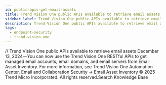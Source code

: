 ```yaml
---
id: public-apis-get-email-assets
title: Trend Vision One public APIs available to retrieve email assets
sidebar_label: Trend Vision One public APIs available to retrieve email assets
description: Trend Vision One public APIs available to retrieve email assets
tags:
  - endpoint-security
  - trend-vision-one
---
```


/*<![CDATA[*/ $('#title').html($('meta[name=map-description]').attr('content')); /*]]>*/ Trend Vision One public APIs available to retrieve email assets December 13, 2024—You can now use the Trend Vision One RESTful APIs to get managed email accounts, email domains, and email servers from Email Asset Inventory. For more information, see Trend Vision One Automation Center. Email and Collaboration Security → Email Asset Inventory © 2025 Trend Micro Incorporated. All rights reserved.Search Knowledge Base